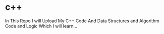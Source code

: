 # c++
In This Repo I will Upload My C++ Code And Data Structures and Algorithm Code and Logic Which I will learn...
